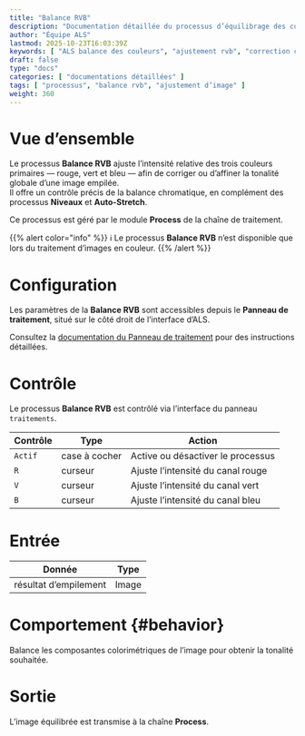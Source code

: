 ```yaml
---
title: "Balance RVB"
description: "Documentation détaillée du processus d’équilibrage des couleurs (Color Balance) dans le module Process d’ALS"
author: "Équipe ALS"
lastmod: 2025-10-23T16:03:39Z
keywords: [ "ALS balance des couleurs", "ajustement rvb", "correction colorimétrique", "traitement visuel" ]
draft: false
type: "docs"
categories: [ "documentations détaillées" ]
tags: [ "processus", "balance rvb", "ajustement d’image" ]
weight: 360
---
```


# Vue d’ensemble

Le processus **Balance RVB** ajuste l’intensité relative des trois couleurs primaires — rouge, vert et bleu — afin de corriger ou d’affiner la tonalité globale d’une image empilée.  
Il offre un contrôle précis de la balance chromatique, en complément des processus **Niveaux** et **Auto-Stretch**.

Ce processus est géré par le module **Process** de la chaîne de traitement.

{{% alert color="info" %}}
ℹ️ Le processus **Balance RVB** n’est disponible que lors du traitement d’images en couleur.
{{% /alert %}}

# Configuration

Les paramètres de la **Balance RVB** sont accessibles depuis le **Panneau de traitement**, situé sur le côté droit de l’interface d’ALS.

Consultez la [documentation du Panneau de traitement](../../../../userguide/ui/processing/#balance-section)
pour des instructions détaillées.

# Contrôle

Le processus **Balance RVB** est contrôlé via l’interface du panneau `traitements`.

| Contrôle   | Type          | Action                               |
|------------|---------------|--------------------------------------|
| `Actif`    | case à cocher | Active ou désactiver le processus    |
| `R`        | curseur       | Ajuste l’intensité du canal rouge    |
| `V`        | curseur       | Ajuste l’intensité du canal vert     |
| `B`        | curseur       | Ajuste l’intensité du canal bleu     |

# Entrée

| Donnée                | Type  |
|-----------------------|-------|
| résultat d’empilement | Image |

# Comportement {#behavior}

Balance les composantes colorimétriques de l’image pour obtenir la tonalité souhaitée.

# Sortie

L’image équilibrée est transmise à la chaîne **Process**.
